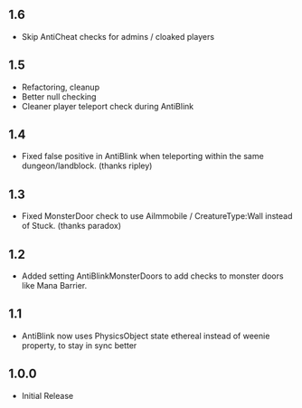 ## 1.6
- Skip AntiCheat checks for admins / cloaked players

## 1.5
- Refactoring, cleanup
- Better null checking
- Cleaner player teleport check during AntiBlink

## 1.4
- Fixed false positive in AntiBlink when teleporting within the same dungeon/landblock. (thanks ripley)

## 1.3
- Fixed MonsterDoor check to use AiImmobile / CreatureType:Wall instead of Stuck. (thanks paradox)

## 1.2
- Added setting AntiBlinkMonsterDoors to add checks to monster doors like Mana Barrier.

## 1.1
- AntiBlink now uses PhysicsObject state ethereal instead of weenie property, to stay in sync better

## 1.0.0
- Initial Release